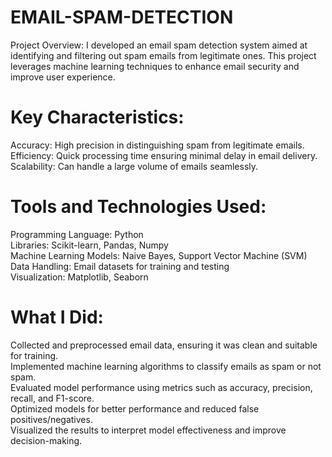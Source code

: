 # EMAIL-SPAM-DETECTION

Project Overview:
I developed an email spam detection system aimed at identifying and filtering out spam emails from legitimate ones. This project leverages machine learning techniques to enhance email security and improve user experience.

# Key Characteristics:

Accuracy: High precision in distinguishing spam from legitimate emails.<br>
Efficiency: Quick processing time ensuring minimal delay in email delivery.<br>
Scalability: Can handle a large volume of emails seamlessly.

# Tools and Technologies Used:

Programming Language: Python<br>
Libraries: Scikit-learn, Pandas, Numpy<br>
Machine Learning Models: Naive Bayes, Support Vector Machine (SVM)<br>
Data Handling: Email datasets for training and testing<br>
Visualization: Matplotlib, Seaborn

# What I Did:

Collected and preprocessed email data, ensuring it was clean and suitable for training.<br>
Implemented machine learning algorithms to classify emails as spam or not spam.<br>
Evaluated model performance using metrics such as accuracy, precision, recall, and F1-score.<br>
Optimized models for better performance and reduced false positives/negatives.<br>
Visualized the results to interpret model effectiveness and improve decision-making.
